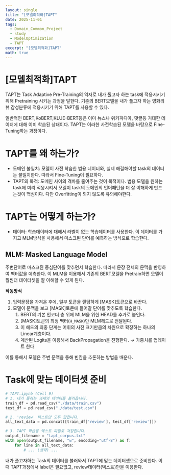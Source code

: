 ```yaml
---
layout: single
title: "[모델최적화]TAPT"
date: 2025-11-01
tags:
  - Domain_Common_Project
  - study
  - ModelOptimization
  - TAPT
excerpt: "[모델최적화]TAPT"
math: true
---
```


# [모델최적화]TAPT

TAPT는 Task Adaptive Pre-Training의 약자로 내가 풀고자 하는 task에 적응시키기 위해 Pretraining 시키는 과정을 말한다. 기존의 BERT모델을 내가 풀고자 하는 영화리뷰 감성분류에 적응시키기 위해 TAPT를 사용할 수 있다.

일반적인 BERT,KoBERT,KLUE-BERT등은 이미 뉴스나 위키피디아, 댓글등 거대한 데이터에 대해 이미 학습된 상태이다. TAPT는 이러한 사전학습된 모델을 바탕으로 Fine-Tuning하는 과정이다.

# TAPT를 왜 하는가?

- 도메인 불일치: 모델이 사전 학습한 범용 데이터와, 실제 해결해야할 task의 데이터는 불일치한다. 따라서 Fine-Tuning이 필요하다.
- TAPT의 목적: 도메인 사이의 격차를 줄여주는 것이 목적이다. 범용 모델을 원하는 task에 미리 적응시켜서 모델이 task의 도메인의 언어패턴을 더 잘 이해하게 만드는것이 핵심이다. 다만 Overfitting이 되지 않도록 유의해야한다.

# TAPT는 어떻게 하는가?

- 데이터: 학습데이터에 대해서 라벨이 없는 학습데이터를 사용한다. 이 데이터를 가지고 MLM방식을 사용해서 마스크된 단어를 예측하는 방식으로 학습한다.

## MLM: Masked Language Model

주변단어로 마스크된 중심단어를 맞추면서 학습한다. 따라서 문장 전체의 문맥을 반영하여 벡터값을 예측한다. 이 MLM을 이용해서 기존의 BERT모델을 Pretrain하면 모델이 훨씬더 데이터셋을 잘 이해할 수 있게 된다.

**작동방식**

1. 입력문장을 가져온 후에, 일부 토큰을 랜덤하게 [MASK]토큰으로 바꾼다.
2. 모델이 문맥을 보고 [MASK]토큰에 들어갈 단어를 맞추도록 학습한다.
    1. BERT의 기본 인코더 층 위에 MLM을 위한 HEAD를 추가로 붙인다.
    2. [MASK]토큰의 최정 백터(`H_MASK`)만 MLM헤드로 전달된다.
    3. 이 헤드의 최종 단계는 어휘의 사전 크기만큼의 차원으로 확장하는 하나의 Linear계층이다.
    4. 계산된 Logits을 이용해서  BackPropagation을 진행한다. → 가중치를 업데이트 한다

이를 통해서 모델은 주변 문맥을 통해 빈칸을 추론하는 방법을 배운다.

# Task에 맞는 데이터셋 준비

```python
# TAPT.ipynb (Cell 9)
# 1. 내가 풀려는 과제의 데이터를 불러옵니다.
train_df = pd.read_csv("./data/train.csv")
test_df = pd.read_csv("./data/test.csv")

# 2. 'review' 텍스트만 모두 합칩니다.
all_text_data = pd.concat([train_df['review'], test_df['review']])

# 3. TAPT 학습용 텍스트 파일로 저장합니다.
output_filename = "tapt_corpus.txt"
with open(output_filename, "w", encoding="utf-8") as f:
    for line in all_text_data:
        # ... (생략) ...
```

내가 풀고자하는 Task의 데이터를 불러와서 TAPT에 맞는 데이터셋으로 준비한다. 이때 TAPT과정에서 label은 필요없고, review데이터(텍스트)만을 이용한다.